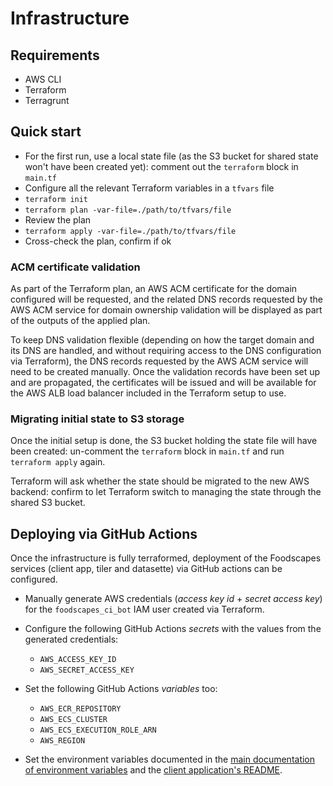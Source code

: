 # Infrastructure

## Requirements

- AWS CLI
- Terraform
- Terragrunt

## Quick start

- For the first run, use a local state file (as the S3 bucket for shared state
  won't have been created yet): comment out the `terraform` block in `main.tf`
- Configure all the relevant Terraform variables in a `tfvars` file
- `terraform init`
- `terraform plan -var-file=./path/to/tfvars/file`
- Review the plan
- `terraform apply -var-file=./path/to/tfvars/file`
- Cross-check the plan, confirm if ok

### ACM certificate validation

As part of the Terraform plan, an AWS ACM certificate for the domain configured
will be requested, and the related DNS records requested by the AWS ACM service
for domain ownership validation will be displayed as part of the outputs of the
applied plan.

To keep DNS validation flexible (depending on how the target domain and its DNS
are handled, and without requiring access to the DNS configuration via
Terraform), the DNS records requested by the AWS ACM service will need to be
created manually. Once the validation records have been set up and are
propagated, the certificates will be issued and will be available for the AWS
ALB load balancer included in the Terraform setup to use.

### Migrating initial state to S3 storage

Once the initial setup is done, the S3 bucket holding the state file will have
been created: un-comment the `terraform` block in `main.tf` and run `terraform
apply` again.

Terraform will ask whether the state should be migrated to the new AWS backend:
confirm to let Terraform switch to managing the state through the shared S3
bucket.

## Deploying via GitHub Actions

Once the infrastructure is fully terraformed, deployment of the Foodscapes
services (client app, tiler and datasette) via GitHub actions can be configured.

- Manually generate AWS credentials (_access key id_ + _secret access key_) for
  the `foodscapes_ci_bot` IAM user created via Terraform.

- Configure the following GitHub Actions _secrets_ with the values from the
  generated credentials:
  - `AWS_ACCESS_KEY_ID`
  - `AWS_SECRET_ACCESS_KEY`

- Set the following GitHub Actions _variables_ too:
  - `AWS_ECR_REPOSITORY`
  - `AWS_ECS_CLUSTER`
  - `AWS_ECS_EXECUTION_ROLE_ARN`
  - `AWS_REGION`

- Set the environment variables documented in the [main documentation of
  environment variables](../ENV_VARS.md) and the [client application's
  README](../client/README.md).
